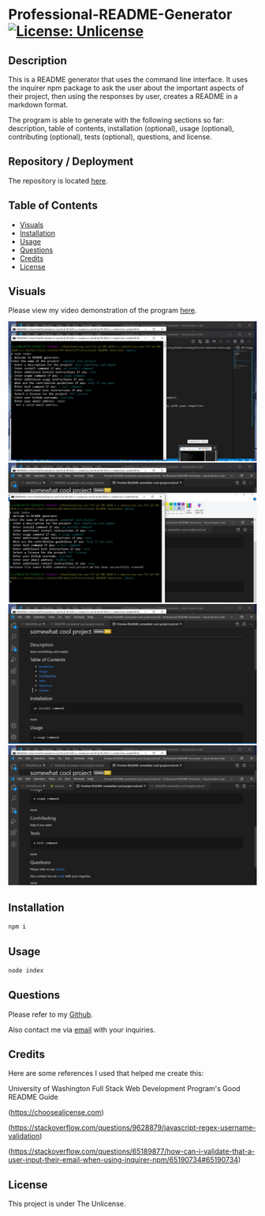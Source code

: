 # Professional-README-Generator [![License: Unlicense](https://img.shields.io/badge/license-Unlicense-blue.svg)](http://unlicense.org/)

## Description
This is a README generator that uses the command line interface. It uses the inquirer npm package to ask the user about the important aspects of their project, then using the responses by user, creates a README in a markdown format.

The program is able to generate with the following sections so far: description, table of contents, installation (optional), usage (optional), contributing (optional), tests (optional), questions, and license.


## Repository / Deployment
The repository is located [here](https://github.com/awpdev/Professional-README-Generator).


## Table of Contents
* [Visuals](#visuals)
* [Installation](#installation)
* [Usage](#usage)
* [Questions](#questions)
* [Credits](#credits)
* [License](#license)


## Visuals
Please view my video demonstration of the program [here](https://drive.google.com/file/d/14L2CTY33vFOvUeB715xiJkSj7QhN1C0T/view).

![bash1](/./screenshots/screenshot1.jpg?raw=true "bash1")
![bash2](/./screenshots/screenshot2.jpg?raw=true "bash2")
![md1](/./screenshots/screenshot3.jpg?raw=true "md1")
![md2](/./screenshots/screenshot4.jpg?raw=true "md2")


## Installation
```bash
npm i
```


## Usage
```bash
node index
```


## Questions
Please refer to my [Github](https://www.github.com/awpdev).

Also contact me via [email](mailto:apark999@gmail.com) with your inquiries.


## Credits
Here are some references I used that helped me create this:

University of Washington Full Stack Web Development Program's Good README Guide

(https://choosealicense.com)

(https://stackoverflow.com/questions/9628879/javascript-regex-username-validation)

(https://stackoverflow.com/questions/65189877/how-can-i-validate-that-a-user-input-their-email-when-using-inquirer-npm/65190734#65190734)


## License
This project is under The Unlicense.